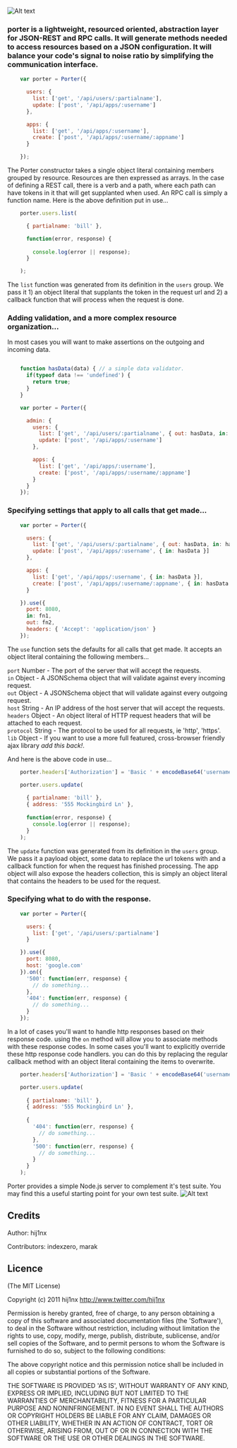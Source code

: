 ![Alt text](https://github.com/hij1nx/Porter/raw/master/doc/logo.png)<br/>

### porter is a lightweight, resourced oriented, abstraction layer for JSON-REST and RPC calls. It will generate methods needed to access resources based on a JSON configuration. It will balance your code's signal to noise ratio by simplifying the communication interface.

```javascript
    var porter = Porter({

      users: {
        list: ['get', '/api/users/:partialname'],
        update: ['post', '/api/apps/:username']
      },

      apps: {
        list: ['get', '/api/apps/:username'],
        create: ['post', '/api/apps/:username/:appname']
      }

    });
```

The Porter constructor takes a single object literal containing members grouped by resource. Resources are then expressed as arrays. In the case of defining a REST call, there is a verb and a path, where each path can have tokens in it that will get supplanted when used. An RPC call is simply a function name. Here is the above definition put in use...

```javascript
    porter.users.list(

      { partialname: 'bill' },

      function(error, response) {
        
        console.log(error || response);
      }

    );
```

The `list` function was generated from its definition in the `users` group. We pass it 1) an object literal that supplants the token in the request url and 2) a callback function that will process when the request is done.

### Adding validation, and a more complex resource organization...
In most cases you will want to make assertions on the outgoing and incoming data.

```javascript

    function hasData(data) { // a simple data validator.
      if(typeof data !== 'undefined') {
        return true;
      }
    }

    var porter = Porter({

      admin: {
        users: {
          list: ['get', '/api/users/:partialname', { out: hasData, in: hasData }],
          update: ['post', '/api/apps/:username']
        },

        apps: {
          list: ['get', '/api/apps/:username'],
          create: ['post', '/api/apps/:username/:appname']
        }
      }
    });
```

### Specifying settings that apply to all calls that get made...

```javascript
    var porter = Porter({

      users: {
        list: ['get', '/api/users/:partialname', { out: hasData, in: hasData }],
        update: ['post', '/api/apps/:username', { in: hasData }]
      },

      apps: {
        list: ['get', '/api/apps/:username', { in: hasData }],
        create: ['post', '/api/apps/:username/:appname', { in: hasData }]
      }

    }).use({
      port: 8080,
      in: fn1,
      out: fn2,
      headers: { 'Accept': 'application/json' }
    });
```

The `use` function sets the defaults for all calls that get made. It accepts an object literal containing the following members...

`port` Number - The port of the server that will accept the requests.<br/>
`in` Object - A JSONSchema object that will validate against every incoming request.<br/>
`out` Object - A JSONSchema object that will validate against every outgoing request.<br/>
`host` String - An IP address of the host server that will accept the requests.<br/>
`headers` Object - An object literal of HTTP request headers that will be attached to each request.<br/>
`protocol` String - The protocol to be used for all requests, ie 'http', 'https'.<br/>
`lib` Object - If you want to use a more full featured, cross-browser friendly ajax library *add this back!*.<br/>

And here is the above code in use...

```javascript
    porter.headers['Authorization'] = 'Basic ' + encodeBase64('username:password');

    porter.users.update(
      
      { partialname: 'bill' },
      { address: '555 Mockingbird Ln' },
      
      function(error, response) {
        console.log(error || response);
      }
    );
```

The `update` function was generated from its definition in the `users` group. We pass it a payload object, some data to replace the url tokens with and a callback function for when the request has finished processing. The app object will also expose the headers collection, this is simply an object literal that contains the headers to be used for the request.

### Specifying what to do with the response.

```javascript
    var porter = Porter({

      users: {
        list: ['get', '/api/users/:partialname']
      }

    }).use({
      port: 8080,
      host: 'google.com'
    }).on({
      '500': function(err, response) {
        // do something...
      },
      '404': function(err, response) {
        // do something...
      }
    });
```

In a lot of cases you'll want to handle http responses based on their response code. using the `on` method will allow you to associate methods with these response codes. In some cases you'll want to explicitly override these http response code handlers. you can do this by replacing the regular callback method with an object literal containing the items to overwrite.

```javascript
    porter.headers['Authorization'] = 'Basic ' + encodeBase64('username:password');

    porter.users.update(
      
      { partialname: 'bill' },
      { address: '555 Mockingbird Ln' },
      
      {
        '404': function(err, response) {
          // do something...
        },
        '500': function(err, response) {
          // do something...
        }
      }
    );
```

Porter provides a simple Node.js server to complement it's test suite. You may find this a useful starting point for your own test suite.
![Alt text](https://github.com/hij1nx/Porter/raw/master/doc/test.png)<br/>


## Credits

Author: hij1nx

Contributors: indexzero, marak

## Licence

(The MIT License)

Copyright (c) 2011 hij1nx <http://www.twitter.com/hij1nx>

Permission is hereby granted, free of charge, to any person obtaining a copy of this software and associated documentation files (the 'Software'), to deal in the Software without restriction, including without limitation the rights to use, copy, modify, merge, publish, distribute, sublicense, and/or sell copies of the Software, and to permit persons to whom the Software is furnished to do so, subject to the following conditions:

The above copyright notice and this permission notice shall be included in all copies or substantial portions of the Software.

THE SOFTWARE IS PROVIDED 'AS IS', WITHOUT WARRANTY OF ANY KIND, EXPRESS OR IMPLIED, INCLUDING BUT NOT LIMITED TO THE WARRANTIES OF MERCHANTABILITY, FITNESS FOR A PARTICULAR PURPOSE AND NONINFRINGEMENT. IN NO EVENT SHALL THE AUTHORS OR COPYRIGHT HOLDERS BE LIABLE FOR ANY CLAIM, DAMAGES OR OTHER LIABILITY, WHETHER IN AN ACTION OF CONTRACT, TORT OR OTHERWISE, ARISING FROM, OUT OF OR IN CONNECTION WITH THE SOFTWARE OR THE USE OR OTHER DEALINGS IN THE SOFTWARE.

